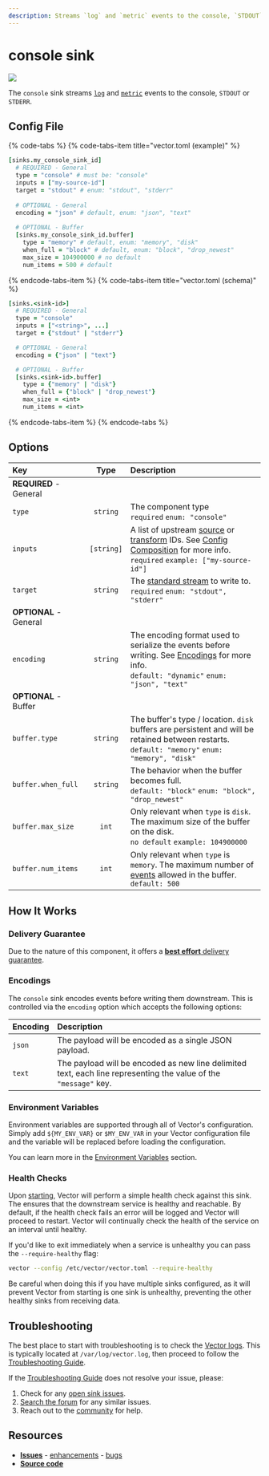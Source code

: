 ```yaml
---
description: Streams `log` and `metric` events to the console, `STDOUT` or `STDERR`.
---
```


<!--
     THIS FILE IS AUTOOGENERATED!

     To make changes please edit the template located at:

     scripts/generate/templates/docs/usage/configuration/sinks/console.md.erb
-->

# console sink

![][images.console_sink]


The `console` sink streams [`log`][docs.log_event] and [`metric`][docs.metric_event] events to the console, `STDOUT` or `STDERR`.

## Config File

{% code-tabs %}
{% code-tabs-item title="vector.toml (example)" %}
```coffeescript
[sinks.my_console_sink_id]
  # REQUIRED - General
  type = "console" # must be: "console"
  inputs = ["my-source-id"]
  target = "stdout" # enum: "stdout", "stderr"
  
  # OPTIONAL - General
  encoding = "json" # default, enum: "json", "text"
  
  # OPTIONAL - Buffer
  [sinks.my_console_sink_id.buffer]
    type = "memory" # default, enum: "memory", "disk"
    when_full = "block" # default, enum: "block", "drop_newest"
    max_size = 104900000 # no default
    num_items = 500 # default
```
{% endcode-tabs-item %}
{% code-tabs-item title="vector.toml (schema)" %}
```coffeescript
[sinks.<sink-id>]
  # REQUIRED - General
  type = "console"
  inputs = ["<string>", ...]
  target = {"stdout" | "stderr"}

  # OPTIONAL - General
  encoding = {"json" | "text"}

  # OPTIONAL - Buffer
  [sinks.<sink-id>.buffer]
    type = {"memory" | "disk"}
    when_full = {"block" | "drop_newest"}
    max_size = <int>
    num_items = <int>
```
{% endcode-tabs-item %}
{% endcode-tabs %}

## Options

| Key  | Type  | Description |
|:-----|:-----:|:------------|
| **REQUIRED** - General | | |
| `type` | `string` | The component type<br />`required` `enum: "console"` |
| `inputs` | `[string]` | A list of upstream [source][docs.sources] or [transform][docs.transforms] IDs. See [Config Composition][docs.config_composition] for more info.<br />`required` `example: ["my-source-id"]` |
| `target` | `string` | The [standard stream][url.standard_streams] to write to.<br />`required` `enum: "stdout", "stderr"` |
| **OPTIONAL** - General | | |
| `encoding` | `string` | The encoding format used to serialize the events before writing. See [Encodings](#encodings) for more info.<br />`default: "dynamic"` `enum: "json", "text"` |
| **OPTIONAL** - Buffer | | |
| `buffer.type` | `string` | The buffer's type / location. `disk` buffers are persistent and will be retained between restarts.<br />`default: "memory"` `enum: "memory", "disk"` |
| `buffer.when_full` | `string` | The behavior when the buffer becomes full.<br />`default: "block"` `enum: "block", "drop_newest"` |
| `buffer.max_size` | `int` | Only relevant when `type` is `disk`. The maximum size of the buffer on the disk.<br />`no default` `example: 104900000` |
| `buffer.num_items` | `int` | Only relevant when `type` is `memory`. The maximum number of [events][docs.event] allowed in the buffer.<br />`default: 500` |

## How It Works

### Delivery Guarantee

Due to the nature of this component, it offers a
[**best effort** delivery guarantee][docs.best_effort_delivery].

### Encodings

The `console` sink encodes events before writing
them downstream. This is controlled via the `encoding` option which accepts
the following options:

| Encoding | Description |
| :------- | :---------- |
| `json` | The payload will be encoded as a single JSON payload. |
| `text` | The payload will be encoded as new line delimited text, each line representing the value of the `"message"` key. |

### Environment Variables

Environment variables are supported through all of Vector's configuration.
Simply add `${MY_ENV_VAR}` or `$MY_ENV_VAR` in your Vector configuration file
and the variable will be replaced before loading the configuration.

You can learn more in the [Environment Variables][docs.configuration.environment-variables]
section.

### Health Checks

Upon [starting][docs.starting], Vector will perform a simple health check
against this sink. The ensures that the downstream service is healthy and
reachable. By default, if the health check fails an error will be logged and
Vector will proceed to restart. Vector will continually check the health of
the service on an interval until healthy.

If you'd like to exit immediately when a service is unhealthy you can pass
the `--require-healthy` flag:

```bash
vector --config /etc/vector/vector.toml --require-healthy
```

Be careful when doing this if you have multiple sinks configured, as it will
prevent Vector from starting is one sink is unhealthy, preventing the other
healthy sinks from receiving data.

## Troubleshooting

The best place to start with troubleshooting is to check the
[Vector logs][docs.monitoring_logs]. This is typically located at
`/var/log/vector.log`, then proceed to follow the
[Troubleshooting Guide][docs.troubleshooting].

If the [Troubleshooting Guide][docs.troubleshooting] does not resolve your
issue, please:

1. Check for any [open sink issues][url.console_sink_issues].
2. [Search the forum][url.search_forum] for any similar issues.
2. Reach out to the [community][url.community] for help.

## Resources

* [**Issues**][url.console_sink_issues] - [enhancements][url.console_sink_enhancements] - [bugs][url.console_sink_bugs]
* [**Source code**][url.console_sink_source]


[docs.best_effort_delivery]: ../../../about/guarantees.md#best-effort-delivery
[docs.config_composition]: ../../../usage/configuration/README.md#composition
[docs.configuration.environment-variables]: ../../../usage/configuration#environment-variables
[docs.event]: ../../../about/data-model.md#event
[docs.log_event]: ../../../about/data-model.md#log
[docs.metric_event]: ../../../about/data-model.md#metric
[docs.monitoring_logs]: ../../../usage/administration/monitoring.md#logs
[docs.sources]: ../../../usage/configuration/sources
[docs.starting]: ../../../usage/administration/starting.md
[docs.transforms]: ../../../usage/configuration/transforms
[docs.troubleshooting]: ../../../usage/guides/troubleshooting.md
[images.console_sink]: ../../../assets/console-sink.svg
[url.community]: https://vector.dev/community
[url.console_sink_bugs]: https://github.com/timberio/vector/issues?q=is%3Aopen+is%3Aissue+label%3A%22Sink%3A+console%22+label%3A%22Type%3A+Bug%22
[url.console_sink_enhancements]: https://github.com/timberio/vector/issues?q=is%3Aopen+is%3Aissue+label%3A%22Sink%3A+console%22+label%3A%22Type%3A+Enhancement%22
[url.console_sink_issues]: https://github.com/timberio/vector/issues?q=is%3Aopen+is%3Aissue+label%3A%22Sink%3A+console%22
[url.console_sink_source]: https://github.com/timberio/vector/tree/master/src/sinks/console.rs
[url.search_forum]: https://forum.vector.dev/search?expanded=true
[url.standard_streams]: https://en.wikipedia.org/wiki/Standard_streams

